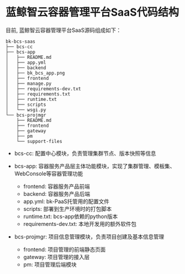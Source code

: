 # 蓝鲸智云容器管理平台SaaS代码结构
目前, 蓝鲸智云容器管理平台SaaS源码组成如下：
```
bk-bcs-saas
├── bcs-cc
├── bcs-app
│   ├── README.md
│   ├── app.yml
│   ├── backend
│   ├── bk_bcs_app.png
│   ├── frontend
│   ├── manage.py
│   ├── requirements-dev.txt
│   ├── requirements.txt
│   ├── runtime.txt
│   ├── scripts
│   └── wsgi.py
└── bcs-projmgr
    ├── README.md
    ├── frontend
    ├── gateway
    ├── pm
    └── support-files
```
- bcs-cc: 配置中心模块，负责管理集群节点、版本快照等信息

- bcs-app: 容器服务产品层主体功能模块，实现了集群管理、模板集、WebConsole等容器管理功能
    - frontend: 容器服务产品前端
    - backend: 容器服务产品后端
    - app.yml: bk-PaaS托管用的配置文件
    - scripts: 部署到生产环境时的打包脚本
    - runtime.txt: bcs-app依赖的python版本
    - requirements-dev.txt: 本地开发用的额外软件包

- bcs-projmgr: 项目信息管理模块，负责项目创建及基本信息管理
    - frontend: 项目管理的前端静态页面
    - gateway: 项目管理的接入层
    - pm: 项目管理后端模块